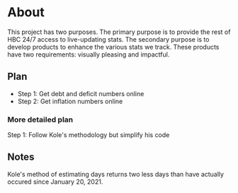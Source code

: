 # About
This project has two purposes. The primary purpose is to provide the rest of HBC 24/7 access to live-updating stats. The secondary purpose is to develop products to enhance the various stats we track. These products have two requirements: visually pleasing and impactful. 

## Plan
- Step 1: Get debt and deficit numbers online  
- Step 2: Get inflation numbers online

### More detailed plan
Step 1:
    Follow Kole's methodology but simplify his code

## Notes
Kole's method of estimating days returns two less days than have actually occured since January 20, 2021.
